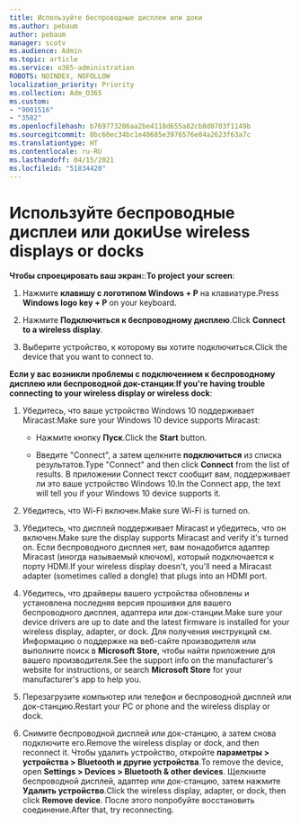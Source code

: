 ```yaml
---
title: Используйте беспроводные дисплеи или доки
ms.author: pebaum
author: pebaum
manager: scotv
ms.audience: Admin
ms.topic: article
ms.service: o365-administration
ROBOTS: NOINDEX, NOFOLLOW
localization_priority: Priority
ms.collection: Adm_O365
ms.custom:
- "9001516"
- "3582"
ms.openlocfilehash: b769773206aa2be4118d655a82cb8d0703f1149b
ms.sourcegitcommit: 8bc60ec34bc1e40685e3976576e04a2623f63a7c
ms.translationtype: HT
ms.contentlocale: ru-RU
ms.lasthandoff: 04/15/2021
ms.locfileid: "51834420"
---
```

# <a name="use-wireless-displays-or-docks"></a><span data-ttu-id="6e87b-102">Используйте беспроводные дисплеи или доки</span><span class="sxs-lookup"><span data-stu-id="6e87b-102">Use wireless displays or docks</span></span>

<span data-ttu-id="6e87b-103">**Чтобы спроецировать ваш экран:**:</span><span class="sxs-lookup"><span data-stu-id="6e87b-103">**To project your screen**:</span></span>

1. <span data-ttu-id="6e87b-104">Нажмите **клавишу с логотипом Windows + P** на клавиатуре.</span><span class="sxs-lookup"><span data-stu-id="6e87b-104">Press **Windows logo key + P** on your keyboard.</span></span>

2. <span data-ttu-id="6e87b-105">Нажмите **Подключиться к беспроводному дисплею**.</span><span class="sxs-lookup"><span data-stu-id="6e87b-105">Click **Connect to a wireless display**.</span></span>

3. <span data-ttu-id="6e87b-106">Выберите устройство, к которому вы хотите подключиться.</span><span class="sxs-lookup"><span data-stu-id="6e87b-106">Click the device that you want to connect to.</span></span>

<span data-ttu-id="6e87b-107">**Если у вас возникли проблемы с подключением к беспроводному дисплею или беспроводной док-станции**:</span><span class="sxs-lookup"><span data-stu-id="6e87b-107">**If you're having trouble connecting to your wireless display or wireless dock**:</span></span>

1. <span data-ttu-id="6e87b-108">Убедитесь, что ваше устройство Windows 10 поддерживает Miracast:</span><span class="sxs-lookup"><span data-stu-id="6e87b-108">Make sure your Windows 10 device supports Miracast:</span></span> 

    - <span data-ttu-id="6e87b-109">Нажмите кнопку **Пуск**.</span><span class="sxs-lookup"><span data-stu-id="6e87b-109">Click the **Start** button.</span></span>
    
    - <span data-ttu-id="6e87b-110">Введите "Connect", а затем щелкните **подключиться** из списка результатов.</span><span class="sxs-lookup"><span data-stu-id="6e87b-110">Type "Connect" and then click **Connect** from the list of results.</span></span> <span data-ttu-id="6e87b-111">В приложении Connect текст сообщит вам, поддерживает ли это ваше устройство Windows 10.</span><span class="sxs-lookup"><span data-stu-id="6e87b-111">In the Connect app, the text will tell you if your Windows 10 device supports it.</span></span> 

2. <span data-ttu-id="6e87b-112">Убедитесь, что Wi-Fi включен.</span><span class="sxs-lookup"><span data-stu-id="6e87b-112">Make sure Wi-Fi is turned on.</span></span> 

3. <span data-ttu-id="6e87b-113">Убедитесь, что дисплей поддерживает Miracast и убедитесь, что он включен.</span><span class="sxs-lookup"><span data-stu-id="6e87b-113">Make sure the display supports Miracast and verify it's turned on.</span></span> <span data-ttu-id="6e87b-114">Если беспроводного дисплея нет, вам понадобится адаптер Miracast (иногда называемый ключом), который подключается к порту HDMI.</span><span class="sxs-lookup"><span data-stu-id="6e87b-114">If your wireless display doesn't, you'll need a Miracast adapter (sometimes called a dongle) that plugs into an HDMI port.</span></span>

4. <span data-ttu-id="6e87b-115">Убедитесь, что драйверы вашего устройства обновлены и установлена последняя версия прошивки для вашего беспроводного дисплея, адаптера или док-станции.</span><span class="sxs-lookup"><span data-stu-id="6e87b-115">Make sure your device drivers are up to date and the latest firmware is installed for your wireless display, adapter, or dock.</span></span> <span data-ttu-id="6e87b-116">Для получения инструкций см. Информацию о поддержке на веб-сайте производителя или выполните поиск в **Microsoft Store**, чтобы найти приложение для вашего производителя.</span><span class="sxs-lookup"><span data-stu-id="6e87b-116">See the support info on the manufacturer's website for instructions, or search **Microsoft Store** for your manufacturer's app to help you.</span></span>

5. <span data-ttu-id="6e87b-117">Перезагрузите компьютер или телефон и беспроводной дисплей или док-станцию.</span><span class="sxs-lookup"><span data-stu-id="6e87b-117">Restart your PC or phone and the wireless display or dock.</span></span>

6. <span data-ttu-id="6e87b-118">Снимите беспроводной дисплей или док-станцию, а затем снова подключите его.</span><span class="sxs-lookup"><span data-stu-id="6e87b-118">Remove the wireless display or dock, and then reconnect it.</span></span> <span data-ttu-id="6e87b-119">Чтобы удалить устройство, откройте **параметры > устройства > Bluetooth и другие устройства**.</span><span class="sxs-lookup"><span data-stu-id="6e87b-119">To remove the device, open **Settings > Devices  > Bluetooth & other devices**.</span></span> <span data-ttu-id="6e87b-120">Щелкните беспроводной дисплей, адаптер или док-станцию, затем нажмите **Удалить устройство**.</span><span class="sxs-lookup"><span data-stu-id="6e87b-120">Click the wireless display, adapter, or dock, then click **Remove device**.</span></span> <span data-ttu-id="6e87b-121">После этого попробуйте восстановить соединение.</span><span class="sxs-lookup"><span data-stu-id="6e87b-121">After that, try reconnecting.</span></span>
